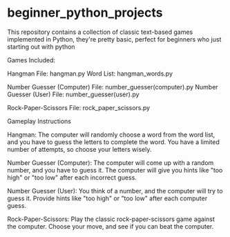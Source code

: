 # beginner_python_projects

This repository contains a collection of classic text-based games implemented in Python, they're pretty basic, perfect for beginners who just starting out with python

Games Included:

Hangman
File: hangman.py
Word List: hangman_words.py

Number Guesser (Computer)
File: number_guesser(computer).py
Number Guesser (User)
File: number_guesser(user).py

Rock-Paper-Scissors
File: rock_paper_scissors.py

Gameplay Instructions

Hangman:
The computer will randomly choose a word from the word list, and you have to guess the letters to complete the word. You have a limited number of attempts, so choose your letters wisely.

Number Guesser (Computer):
The computer will come up with a random number, and you have to guess it. The computer will give you hints like "too high" or "too low" after each incorrect guess.

Number Guesser (User):
You think of a number, and the computer will try to guess it. Provide hints like "too high" or "too low" after each computer guess.

Rock-Paper-Scissors:
Play the classic rock-paper-scissors game against the computer. Choose your move, and see if you can beat the computer.
